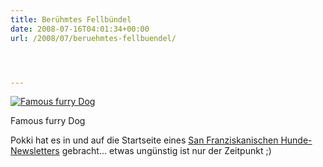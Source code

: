 ```yaml
---
title: Berühmtes Fellbündel
date: 2008-07-16T04:01:34+00:00
url: /2008/07/beruehmtes-fellbuendel/




---
```

<div class="flickr">
  <a href="http://www.flickr.com/photos/schreibblogade/2674983976/" title="Famous furry Dog"><img src="//farm4.static.flickr.com/3211/2674983976_60c6295d22.jpg" alt="Famous furry Dog" /></a></p>

  <p>
    Famous furry Dog
  </p>
</div>

Pokki hat es in und auf die Startseite eines [San Franziskanischen Hunde-Newsletters][1] gebracht... etwas ungünstig ist nur der Zeitpunkt ;)

 [1]: http://www.woofreport.com/
